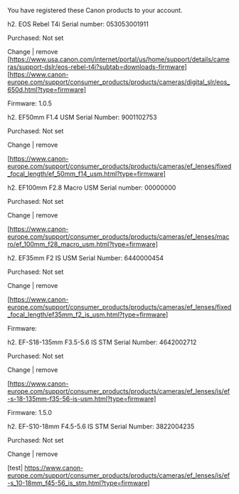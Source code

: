 You have registered these Canon products to your account.

h2. EOS Rebel T4i
Serial number: 053053001911

Purchased: Not set

Change | remove
[https://www.usa.canon.com/internet/portal/us/home/support/details/cameras/support-dslr/eos-rebel-t4i?subtab=downloads-firmware]
[https://www.canon-europe.com/support/consumer_products/products/cameras/digital_slr/eos_650d.html?type=firmware]

Firmware: 1.0.5

h2. EF50mm F1.4 USM
Serial Number: 9001102753

Purchased: Not set

Change | remove

[https://www.canon-europe.com/support/consumer_products/products/cameras/ef_lenses/fixed_focal_length/ef_50mm_f14_usm.html?type=firmware]

h2. EF100mm F2.8 Macro USM
Serial number: 00000000

Purchased: Not set

Change | remove

[https://www.canon-europe.com/support/consumer_products/products/cameras/ef_lenses/macro/ef_100mm_f28_macro_usm.html?type=firmware]

h2. EF35mm F2 IS USM
Serial Number: 6440000454

Purchased: Not set

Change | remove

[https://www.canon-europe.com/support/consumer_products/products/cameras/ef_lenses/fixed_focal_length/ef35mm_f2_is_usm.html?type=firmware]

Firmware: 

h2. EF-S18-135mm F3.5-5.6 IS STM
Serial Number: 4642002712

Purchased: Not set

Change | remove

[https://www.canon-europe.com/support/consumer_products/products/cameras/ef_lenses/is/ef-s-18-135mm-f35-56-is-usm.html?type=firmware]

Firmware: 1.5.0

h2. EF-S10-18mm F4.5-5.6 IS STM
Serial Number: 3822004235

Purchased: Not set

Change | remove

[test| https://www.canon-europe.com/support/consumer_products/products/cameras/ef_lenses/is/ef-s_10-18mm_f45-56_is_stm.html?type=firmware]
